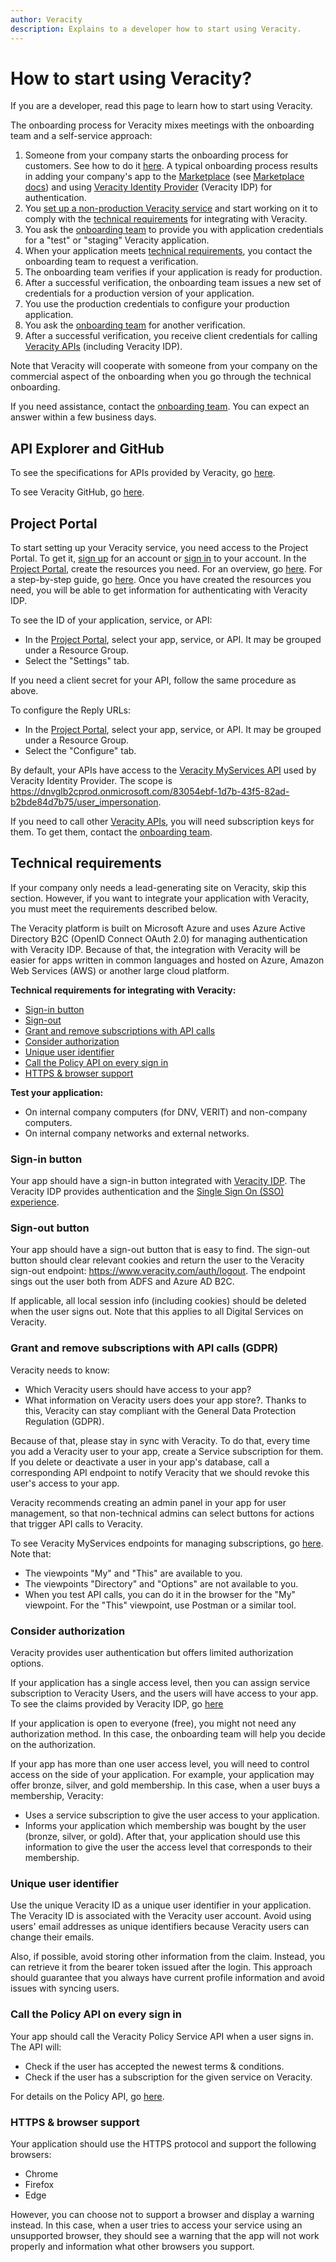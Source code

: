 ```yaml
---
author: Veracity
description: Explains to a developer how to start using Veracity.
---
```


# How to start using Veracity?
If you are a developer, read this page to learn how to start using Veracity. 

The onboarding process for Veracity mixes meetings with the onboarding team and a self-service approach:
1. Someone from your company starts the onboarding process for customers. See how to do it [here](https://developer.veracity.com/docs/section/marketplace/productpresentation). A typical onboarding process results in
adding your company's app to the [Marketplace](https://store.veracity.com/) (see [Marketplace docs](https://developer.veracity.com/docs/section/marketplace/marketplace)) and using [Veracity Identity Provider](https://developer.veracity.com/docs/section/identity/identity) (Veracity IDP) for authentication. 
2. You [set up a non-production Veracity service](#project) and start working on it to comply with the [technical requirements](#requirements) for integrating with Veracity.
3. You ask the [onboarding team](mailto:onboarding@veracity.com) to provide you with application credentials for a "test" or "staging" Veracity application.
4. When your application meets [technical requirements](#requirements), you contact the onboarding team to request a verification.
5. The onboarding team verifies if your application is ready for production.
6. After a successful verification, the onboarding team issues a new set of credentials for a production version of your application.
7. You use the production credentials to configure your production application.
8. You ask the [onboarding team](mailto:onboarding@veracity.com) for another verification.
9. After a successful verification, you receive client credentials for calling [Veracity APIs](https://developer.veracity.com/api) (including Veracity IDP).

Note that Veracity will cooperate with someone from your company on the commercial aspect of the onboarding when you go through the technical onboarding.

If you need assistance, contact the [onboarding team](mailto:onboarding@veracity.com). You can expect an answer within a few business days.

## API Explorer and GitHub
To see the specifications for APIs provided by Veracity, go [here](https://developer.veracity.com/api).

To see Veracity GitHub, go [here](https://github.com/veracity).

## <a name="project"></a>Project Portal
To start setting up your Veracity service, you need access to the Project Portal. To get it, [sign up](https://id.veracity.com/sign-up?return-url=https%3a%2f%2fdeveloper.veracity.com%2fauth%2flogin%3freturnTo%3d%2fdevEnrolled) for an account or [sign in](https://login.veracity.com/a68572e3-63ce-4bc1-acdc-b64943502e9d/oauth2/v2.0/authorize?p=b2c_1a_signinwithadfsidp&redirect_uri=https%3A%2F%2Fdeveloper.veracity.com%2Fauth%2Foidc%2Floginreturn&response_type=code&response_mode=form_post&client_id=3e6d5154-57c6-4fb2-a591-1f51b6c7739e&mfa_required=true&state=CUSTOMOVVnHKeZnaNhrB3VRj7KsCCA56dBjh9U%7B%22query%22%3A%7B%22returnTo%22%3A%22%2FdevEnrolled%22%2C%22p%22%3A%22B2C_1A_SignInWithADFSIdp%22%7D%7D&nonce=Dhgzqrv_YktA_BRvQCKJR3fkpVJaTFqP&scope=openid%20offline_access%20https%3A%2F%2Fdnvglb2cprod.onmicrosoft.com%2F83054ebf-1d7b-43f5-82ad-b2bde84d7b75%2Fuser_impersonation%20https%3A%2F%2Fdnvglb2cprod.onmicrosoft.com%2F83054ebf-1d7b-43f5-82ad-b2bde84d7b75%2Fmanage_appregistrations%20https%3A%2F%2Fdnvglb2cprod.onmicrosoft.com%2F83054ebf-1d7b-43f5-82ad-b2bde84d7b75%2Fuser_administration%20https%3A%2F%2Fdnvglb2cprod.onmicrosoft.com%2F83054ebf-1d7b-43f5-82ad-b2bde84d7b75%2Fmanage_services%20https%3A%2F%2Fdnvglb2cprod.onmicrosoft.com%2F83054ebf-1d7b-43f5-82ad-b2bde84d7b75%2Fresource_administration&x-client-SKU=passport-azure-ad&x-client-Ver=4.3.2) to your account.
In the [Project Portal](https://developer.veracity.com/projects), create the resources you need. For an overview, go [here](https://developer.veracity.com/docs/section/developerexperience/introduction). For a step-by-step guide, go [here](https://developer.veracity.com/docs/section/developerexperience/step-by-step-guide/getting-started).
Once you have created the resources you need, you will be able to get information for authenticating with Veracity IDP. 

To see the ID of your application, service, or API:
* In the [Project Portal](https://developer.veracity.com/projects), select your app, service, or API. It may be grouped under a Resource Group.
* Select the "Settings" tab.

If you need a client secret for your API, follow the same procedure as above.

To configure the Reply URLs:
* In the [Project Portal](https://developer.veracity.com/projects), select your app, service, or API. It may be grouped under a Resource Group.
* Select the "Configure" tab.

By default, your APIs have access to the [Veracity MyServices API](https://developer.veracity.com/docs/section/identity/services-openapi) used by Veracity Identity Provider. The scope is https://dnvglb2cprod.onmicrosoft.com/83054ebf-1d7b-43f5-82ad-b2bde84d7b75/user_impersonation.

If you need to call other [Veracity APIs](https://developer.veracity.com/api), you will need subscription keys for them. To get them, contact the [onboarding team](onboarding@veracity.com). 

## <a name="requirements"></a>Technical requirements
If your company only needs a lead-generating site on Veracity, skip this section.
However, if you want to integrate your application with Veracity, you must meet the requirements described below. 

The Veracity platform is built on Microsoft Azure and uses Azure Active Directory B2C (OpenID Connect OAuth 2.0) for managing authentication with Veracity IDP. Because of that, the integration with Veracity will be easier for apps written in common languages and hosted on Azure, Amazon Web Services (AWS) or another large cloud platform.

**Technical requirements for integrating with Veracity:**
* [Sign-in button](#sign-in)
* [Sign-out](#sign-out)
* [Grant and remove subscriptions with API calls](#api)
* [Consider authorization](#auth)
* [Unique user identifier](#uui)
* [Call the Policy API on every sign in](#policy)
* [HTTPS & browser support](#browser)

**Test your application:**
* On internal company computers (for DNV, VERIT) and non-company computers.
* On internal company networks and external networks.

### <a name="sign-in"></a>Sign-in button
Your app should have a sign-in button integrated with [Veracity IDP](https://developer.veracity.com/docs/section/identity/identity). The Veracity IDP provides authentication and the [Single Sign On (SSO) experience](https://developer.veracity.com/docs/section/onboarding/sso). 

### <a name="sign-out"></a>Sign-out button
Your app should have a sign-out button that is easy to find. 
The sign-out button should clear relevant cookies and return the user to the Veracity sign-out endpoint: https://www.veracity.com/auth/logout. The endpoint sings out the user both from ADFS and Azure AD B2C.

If applicable, all local session info (including cookies) should be deleted when the user signs out.
Note that this applies to all Digital Services on Veracity.

### <a name="api"></a>Grant and remove subscriptions with API calls (GDPR)
Veracity needs to know:
* Which Veracity users should have access to your app?
* What information on Veracity users does your app store?. Thanks to this, Veracity can stay compliant with the General Data Protection Regulation (GDPR).

Because of that, please stay in sync with Veracity. To do that, every time you add a Veracity user to your app, create a Service subscription for them.
If you delete or deactivate a user in your app's database, call a corresponding API endpoint to notify Veracity that we should revoke this user's access to your app. 

Veracity recommends creating an admin panel in your app for user management, so that non-technical admins can select buttons for actions that trigger API calls to Veracity.

To see Veracity MyServices endpoints for managing subscriptions, go [here](https://developer.veracity.com/docs/section/identity/services-openapi). Note that:
* The viewpoints "My" and "This" are available to you.
* The viewpoints "Directory" and "Options" are not available to you. 
* When you test API calls, you can do it in the browser for the "My" viewpoint. For the "This" viewpoint, use Postman or a similar tool.

### <a name="auth"></a>Consider authorization
Veracity provides user authentication but offers limited authorization options. 

If your application has a single access level, then you can assign service subscription to Veracity Users, and the users will have access to your app. To see the claims provided by Veracity IDP, go [here](https://developer.veracity.com/docs/section/identity/authentication/claims)

If your application is open to everyone (free), you might not need any authorization method. In this case, the onboarding team will help you decide on the authorization.

If your app has more than one user access level, you will need to control access on the side of your application. For example, your application may offer bronze, silver, and gold membership. In this case, when a user buys a membership, Veracity:
* Uses a service subscription to give the user access to your application.
* Informs your application which membership was bought by the user (bronze, silver, or gold).
After that, your application should use this information to give the user the access level that corresponds to their membership.

### <a name="uui"></a>Unique user identifier
Use the unique Veracity ID as a unique user identifier in your application. The Veracity ID is associated with the Veracity user account. Avoid using users' email addresses as unique identifiers because Veracity users can change their emails.

Also, if possible, avoid storing other information from the claim. Instead, you can retrieve it from the bearer token issued after the login. This approach should guarantee that you always have current profile information and avoid issues with syncing users.

### <a name="policy"></a>Call the Policy API on every sign in
Your app should call the Veracity Policy Service API when a user signs in. The API will:
* Check if the user has accepted the newest terms & conditions.
* Check if the user has a subscription for the given service on Veracity.

For details on the Policy API, go [here](https://developer.veracity.com/docs/section/identity/policy-service).

### <a name="browser"></a>HTTPS & browser support
Your application should use the HTTPS protocol and support the following browsers:
* Chrome
* Firefox
* Edge

However, you can choose not to support a browser and display a warning instead. In this case, when a user tries to access your service using an unsupported browser, they should see a warning that the app will not work properly and information what other browsers you support.